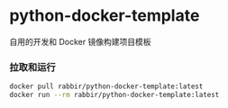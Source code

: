# python-docker-template
自用的开发和 Docker 镜像构建项目模板

### 拉取和运行
```bash
docker pull rabbir/python-docker-template:latest
docker run --rm rabbir/python-docker-template:latest
```